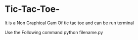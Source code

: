 # Tic-Tac-Toe-
It is a Non Graphical Gam Of tic tac toe and can be run terminal 


Use the Following command 
python filename.py
